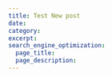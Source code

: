 ```yaml
---
title: Test New post
date:
category:
excerpt:
search_engine_optimization:
  page_title:
  page_description:
---
```

